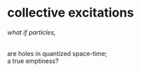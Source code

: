 
# collective excitations

###### what if particles,  
are holes in quantized space-time;  
a true emptiness?

